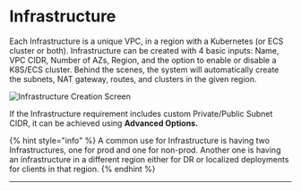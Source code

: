 # Infrastructure

Each Infrastructure is a unique VPC, in a region with a Kubernetes (or ECS cluster or both). Infrastructure can be created with 4 basic inputs: Name, VPC CIDR, Number of AZs, Region, and the option to enable or disable a K8S/ECS cluster. Behind the scenes, the system will automatically create the subnets, NAT gateway, routes, and clusters in the given region.

![Infrastructure Creation Screen](<../../.gitbook/assets/image (12) (4).png>)

If the Infrastructure requirement includes custom Private/Public Subnet CIDR, it can be achieved using  **Advanced Options.**

{% hint style="info" %}
A common use for Infrastructure is having two Infrastructures, one for prod and one for non-prod. Another one is having an infrastructure in a different region either for DR or localized deployments for clients in that region.
{% endhint %}

***
